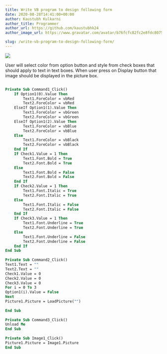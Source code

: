 ```yaml
---
title: Write VB program to design following form
date: 2020-08-28T14:41:00+00:00
author: Kaustubh Kulkarni
author_title: Programmer
author_url: https://github.com/kaustubhk24
author_image_url: https://www.gravatar.com/avatar/b76fcfc82fc2e8fdc8075636f1735f61?s=200

slug: /write-vb-program-to-design-following-form/
---
```


[![](https://1.bp.blogspot.com/-O5Xd__AGE84/X0kXemr1PWI/AAAAAAAAfgw/fe9-18WRlnsga64NDQPt8TuP8NsMhL5ZQCLcBGAsYHQ/s400/1.png)](https://1.bp.blogspot.com/-O5Xd__AGE84/X0kXemr1PWI/AAAAAAAAfgw/fe9-18WRlnsga64NDQPt8TuP8NsMhL5ZQCLcBGAsYHQ/s314/1.png)


User will select color from option button and style from check boxes that should apply to text in text boxes. When user press on Display button that image should be displayed in the picture box. 


```vb title="file.vb" 
  
Private Sub Command1_Click()  
    If Option1(0).Value Then  
        Text1.ForeColor = vbRed  
        Text2.ForeColor = vbRed  
    ElseIf Option1(1).Value Then  
        Text1.ForeColor = vbGreen  
        Text2.ForeColor = vbGreen  
    ElseIf Option1(2).Value Then  
        Text1.ForeColor = vbBlue  
        Text2.ForeColor = vbBlue  
    Else  
        Text1.ForeColor = vbBlack  
        Text2.ForeColor = vbBlack  
    End If  
    If Check1.Value = 1 Then  
        Text1.Font.Bold = True  
        Text2.Font.Bold = True  
    Else  
        Text1.Font.Bold = False  
        Text2.Font.Bold = False  
    End If  
    If Check2.Value = 1 Then  
        Text1.Font.Italic = True  
        Text2.Font.Italic = True  
    Else  
        Text1.Font.Italic = False  
        Text2.Font.Italic = False  
    End If  
    If Check3.Value = 1 Then  
        Text1.Font.Underline = True  
        Text2.Font.Underline = True  
    Else  
        Text1.Font.Underline = False  
        Text2.Font.Underline = False  
    End If  
End Sub  
  
Private Sub Command2_Click()  
Text1.Text = ""  
Text2.Text = ""  
Check1.Value = 0  
Check2.Value = 0  
Check3.Value = 0  
For i = 0 To 3  
Option1(i).Value = False  
Next  
Picture1.Picture = LoadPicture("")  
  
End Sub  
  
Private Sub Command3_Click()  
Unload Me  
End Sub  
  
Private Sub Image1_Click()  
Picture1.Picture = Image1.Picture  
End Sub						       
  
  
  

```
